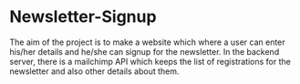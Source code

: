 # Newsletter-Signup
The aim of the project is to make a website which where a user can enter his/her details and he/she can signup for the newsletter. In the backend server, there is a mailchimp API which keeps the list of registrations for the newsletter and also other details about them.
